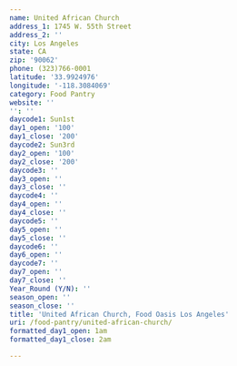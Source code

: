 ```yaml
---
name: United African Church
address_1: 1745 W. 55th Street
address_2: ''
city: Los Angeles
state: CA
zip: '90062'
phone: (323)766-0001
latitude: '33.9924976'
longitude: '-118.3084069'
category: Food Pantry
website: ''
'': ''
daycode1: Sun1st
day1_open: '100'
day1_close: '200'
daycode2: Sun3rd
day2_open: '100'
day2_close: '200'
daycode3: ''
day3_open: ''
day3_close: ''
daycode4: ''
day4_open: ''
day4_close: ''
daycode5: ''
day5_open: ''
day5_close: ''
daycode6: ''
day6_open: ''
daycode7: ''
day7_open: ''
day7_close: ''
Year_Round (Y/N): ''
season_open: ''
season_close: ''
title: 'United African Church, Food Oasis Los Angeles'
uri: /food-pantry/united-african-church/
formatted_day1_open: 1am
formatted_day1_close: 2am

---
```

